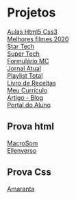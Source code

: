 # Projetos
[Aulas Html5 Css3](https://github.com/Ellen172/Aula_Html5_Css3) <br/>
[Melhores filmes 2020](https://github.com/Ellen172/Melhores-filmes-2020) <br/>
[Star Tech](https://github.com/Ellen172/Star-Tech) <br/>
[Super Tech](https://github.com/Ellen172/Super-Tech) <br/>
[Formulário MC](https://github.com/Ellen172/Formulario-MC) <br/>
[Jornal Atual](https://github.com/Ellen172/Jornal-Atual) <br/>
[Playlist Total](https://github.com/Ellen172/Playlist-Total) <br/>
[Livro de Receitas](https://github.com/Ellen172/Livro-receitas) <br/>
[Meu Currículo](https://github.com/Ellen172/Meu-Curriculo) <br/>
[Artigo - Blog](https://github.com/Ellen172/Artigo-Blog)<br/>
[Portal do Aluno](https://github.com/Ellen172/PortalDoAluno)

## Prova html
[MacroSom](https://github.com/Ellen172/MacroSom) <br/>
[Ellenverso](https://github.com/Ellen172/Ellenverso) <br/>

## Prova Css
[Amaranta](https://github.com/Ellen172/Amaranta) <br/>
